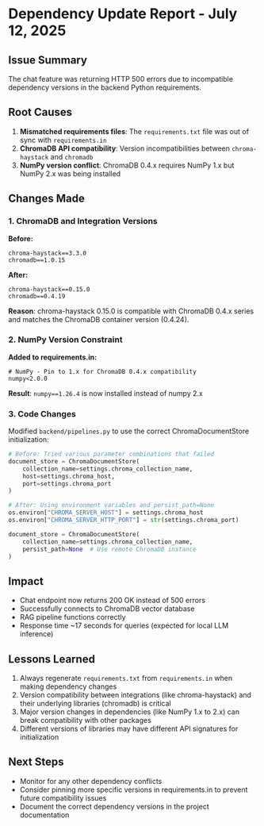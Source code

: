 # Dependency Update Report - July 12, 2025

## Issue Summary
The chat feature was returning HTTP 500 errors due to incompatible dependency versions in the backend Python requirements.

## Root Causes
1. **Mismatched requirements files**: The `requirements.txt` file was out of sync with `requirements.in`
2. **ChromaDB API compatibility**: Version incompatibilities between `chroma-haystack` and `chromadb`
3. **NumPy version conflict**: ChromaDB 0.4.x requires NumPy 1.x but NumPy 2.x was being installed

## Changes Made

### 1. ChromaDB and Integration Versions
**Before:**
```
chroma-haystack==3.3.0
chromadb==1.0.15
```

**After:**
```
chroma-haystack==0.15.0
chromadb==0.4.19
```

**Reason**: chroma-haystack 0.15.0 is compatible with ChromaDB 0.4.x series and matches the ChromaDB container version (0.4.24).

### 2. NumPy Version Constraint
**Added to requirements.in:**
```
# NumPy - Pin to 1.x for ChromaDB 0.4.x compatibility
numpy<2.0.0
```

**Result**: `numpy==1.26.4` is now installed instead of numpy 2.x

### 3. Code Changes
Modified `backend/pipelines.py` to use the correct ChromaDocumentStore initialization:
```python
# Before: Tried various parameter combinations that failed
document_store = ChromaDocumentStore(
    collection_name=settings.chroma_collection_name,
    host=settings.chroma_host,
    port=settings.chroma_port
)

# After: Using environment variables and persist_path=None
os.environ["CHROMA_SERVER_HOST"] = settings.chroma_host
os.environ["CHROMA_SERVER_HTTP_PORT"] = str(settings.chroma_port)

document_store = ChromaDocumentStore(
    collection_name=settings.chroma_collection_name,
    persist_path=None  # Use remote ChromaDB instance
)
```

## Impact
- Chat endpoint now returns 200 OK instead of 500 errors
- Successfully connects to ChromaDB vector database
- RAG pipeline functions correctly
- Response time ~17 seconds for queries (expected for local LLM inference)

## Lessons Learned
1. Always regenerate `requirements.txt` from `requirements.in` when making dependency changes
2. Version compatibility between integrations (like chroma-haystack) and their underlying libraries (chromadb) is critical
3. Major version changes in dependencies (like NumPy 1.x to 2.x) can break compatibility with other packages
4. Different versions of libraries may have different API signatures for initialization

## Next Steps
- Monitor for any other dependency conflicts
- Consider pinning more specific versions in requirements.in to prevent future compatibility issues
- Document the correct dependency versions in the project documentation